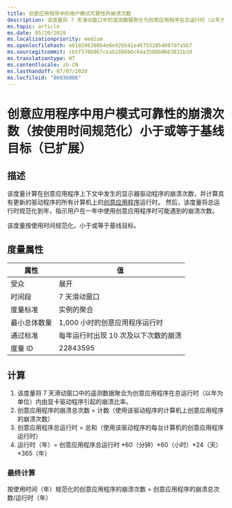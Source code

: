 ```yaml
---
title: 创意应用程序中的用户模式可靠性的崩溃次数
description: 该度量将 7 天滑动窗口中的遥测数据聚合为创意应用程序在总运行时（以年为单位）内由显卡驱动程序引起的崩溃比率
ms.topic: article
ms.date: 05/20/2019
ms.localizationpriority: medium
ms.openlocfilehash: e61039638064e6e92b541e46753105d087dfa5b7
ms.sourcegitcommit: cb5f370b867ceab28b6b6c64a3586b0bb3831b3d
ms.translationtype: HT
ms.contentlocale: zh-CN
ms.lasthandoff: 07/07/2020
ms.locfileid: "86036006"
---
```

# <a name="number-of-user-mode-reliability-for-crashes-in-creative-applications-normalized-by-usage-is-less-than-or-equal-to-the-baseline-goal-expanded"></a>创意应用程序中用户模式可靠性的崩溃次数（按使用时间规范化）小于或等于基线目标（已扩展）

## <a name="description"></a>描述

该度量计算在创意应用程序上下文中发生的显示器驱动程序的崩溃次数，并计算具有更新的驱动程序的所有计算机上的[创意应用程序](measure-appendix.md#creative-applications-example)运行时。 然后，该度量将总运行时规范化到年，指示用户在一年中使用创意应用程序时可能遇到的崩溃次数。

该度量按使用时间规范化，小于或等于基线目标。

## <a name="measure-attributes"></a>度量属性

|属性|值|
|----|----|
|受众|展开|
|时间段|7 天滑动窗口|
|度量标准|实例的聚合|
|最小总体数量|1,000 小时的创意应用程序运行时|
|通过标准|每年运行时出现 10 次及以下次数的崩溃|
|度量 ID|22843595|

## <a name="calculation"></a>计算

1. 该度量将 7 天滑动窗口中的遥测数据聚合为创意应用程序在总运行时（以年为单位）内由显卡驱动程序引起的崩溃比率。
2. 创意应用程序的崩溃总次数 = 计数（使用该驱动程序的计算机上创意应用程序的崩溃次数）
3. 创意应用程序总运行时 = 总和（使用该驱动程序的每台计算机的创意应用程序运行时）
4. 运行时（年）= 创意应用程序总运行时 \*60（分钟）\*60（小时）\*24（天）\*365（年）

### <a name="final-calculation"></a>最终计算

按使用时间（年）规范化的创意应用程序的崩溃次数 = 创意应用程序的崩溃总次数/运行时（年）
